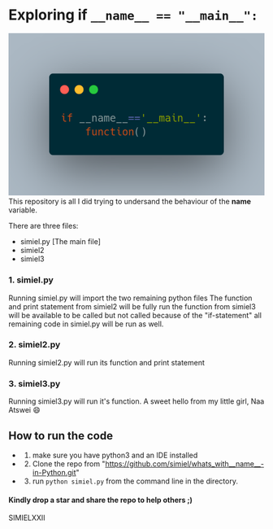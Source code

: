 # Exploring if `__name__ == "__main__":`
![](carbon.png)
This repository is all I did trying to undersand the behaviour of the __name__ variable.

There are three files:
* simiel.py [The main file]
* simiel2
* simiel3

### 1. simiel.py
Running simiel.py will import the two remaining python files
The function and print statement from simiel2 will be fully run
the function from simiel3 will be available to be called but not called because of the "if-statement"
all remaining code in simiel.py will be run as well.

### 2. simiel2.py
Running simiel2.py will run its function and print statement

### 3. simiel3.py
Running simiel3.py will run it's function.
A sweet hello from my little girl, Naa Atswei :smile:


## How to run the code
* 1. make sure you have python3 and an IDE installed
* 2. Clone the repo from "https://github.com/simiel/whats_with__name__-in-Python.git"
* 3. run `python simiel.py` from the command line in the directory.



#### Kindly drop a star and share the repo to help others ;)

SIMIELXXII